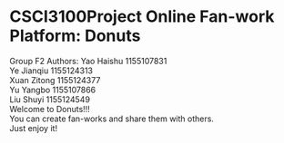 # CSCI3100Project Online Fan-work Platform: Donuts
Group F2
Authors:
Yao Haishu 1155107831  
Ye Jianqiu 1155124313  
Xuan Zitong 1155124377  
Yu Yangbo 1155107866  
Liu Shuyi 1155124549  
Welcome to Donuts!!!  
You can create fan-works and share them with others.  
Just enjoy it!
